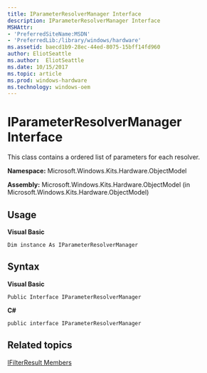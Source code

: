 ```yaml
---
title: IParameterResolverManager Interface
description: IParameterResolverManager Interface
MSHAttr:
- 'PreferredSiteName:MSDN'
- 'PreferredLib:/library/windows/hardware'
ms.assetid: baecd1b9-28ec-44ed-8075-15bff14fd960
author: EliotSeattle
ms.author:  EliotSeattle
ms.date: 10/15/2017
ms.topic: article
ms.prod: windows-hardware
ms.technology: windows-oem
---
```


# IParameterResolverManager Interface


This class contains a ordered list of parameters for each resolver.

**Namespace:** Microsoft.Windows.Kits.Hardware.ObjectModel

**Assembly:** Microsoft.Windows.Kits.Hardware.ObjectModel (in Microsoft.Windows.Kits.Hardware.ObjectModel)

## <span id="Usage"></span><span id="usage"></span><span id="USAGE"></span>Usage


**Visual Basic**

`Dim instance As IParameterResolverManager`

## <span id="Syntax"></span><span id="syntax"></span><span id="SYNTAX"></span>Syntax


**Visual Basic**

`Public Interface IParameterResolverManager`

**C#**

`public interface IParameterResolverManager`

## <span id="related_topics"></span>Related topics


[IFilterResult Members](ifilterresult-members.md)

 

 







